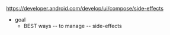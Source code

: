 https://developer.android.com/develop/ui/compose/side-effects

* goal
  * BEST ways -- to manage -- side-effects